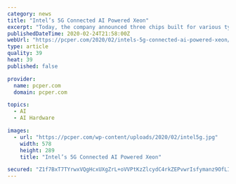 ```yaml
---
category: news
title: "Intel’s 5G Connected AI Powered Xeon"
excerpt: "Today, the company announced three chips built for various types of 5G computers, plus a 5G-optimized network adapter for PCs."
publishedDateTime: 2020-02-24T21:58:00Z
webUrl: "https://pcper.com/2020/02/intels-5g-connected-ai-powered-xeon/"
type: article
quality: 39
heat: 39
published: false

provider:
  name: pcper.com
  domain: pcper.com

topics:
  - AI
  - AI Hardware

images:
  - url: "https://pcper.com/wp-content/uploads/2020/02/intel5g.jpg"
    width: 578
    height: 289
    title: "Intel’s 5G Connected AI Powered Xeon"

secured: "Z1f7BxT7TYrwxVQgHcxUXgZrL+oVVPtKzZlcydC4rkZEPvwrIsfymanz9OfLItzpyPY2FOQKpS3jZ/nXo1BoE3WCO8PcxXOlYEvPzGYlAjZQO9PYk4QW0zoQdjmW5yG7Xf0zyk8+vfpeCqbaYflUVvtSkUSXgDToi4HmO4Hm+sUDqEOEQYcitwYmp1FID4xLEffMd6BjAL05P8q5zDZnms1mHRTHUfwcVS8OKIKu/7X5+RPFecmY+7PoO4MMDl7KxuRfSt/TAy/PtLtu/A/DWCUbnZX2ptsgEG429ejU7UaOwIZ0oE+MjI4pi2DEL8BG;rcAUrt9q4LQWt1gv2IRUyA=="
---
```


